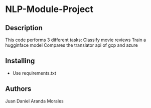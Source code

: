 # NLP-Module-Project

## Description
This code performs 3 different tasks:
Classify movie reviews
Train a hugginface model
Compares the translator api of gcp and azure

## Installing
* Use requirements.txt 

## Authors
Juan Daniel Aranda Morales
  
